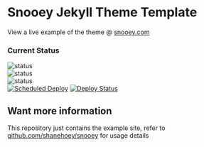 # Snooey Jekyll Theme Template

View a live example of the theme @ [snooey.com](https://snooey.com)

### Current Status

![status](https://img.shields.io/static/v1?label=Development%20Status&color=yellow&message=beta)<br/>
![status](https://img.shields.io/github/last-commit/shanehoey/snooey?label=Lastest%20Commit%20Remote%20Theme)<br/>
![status](https://img.shields.io/github/last-commit/shanehoey/snooey-template?label=Lastest%20Commit%20Example%20Site)<br/>
[![Scheduled Deploy](https://github.com/shanehoey/snooey-template/actions/workflows/deploy.yml/badge.svg)](https://github.com/shanehoey/snooey-template/actions/workflows/deploy.yml)
[![Deploy Status](https://api.netlify.com/api/v1/badges/b602d19f-3895-4493-8524-934b0a3dd58a/deploy-status)](https://app.netlify.com/sites/singular-tiramisu-7b8836/deploys)

## Want more information

This repository just contains the example site, refer to [github.com/shanehoey/snooey](https://github.com/shanehoey/snooey) for usage details
